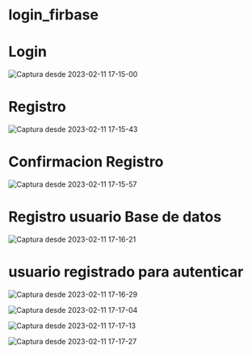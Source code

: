 # login_firbase

# Login <br>
![Captura desde 2023-02-11 17-15-00](https://user-images.githubusercontent.com/67657380/218285209-01a0f139-77b8-440c-a0e0-b97392863ab8.png)<br>

# Registro <br>
![Captura desde 2023-02-11 17-15-43](https://user-images.githubusercontent.com/67657380/218285211-296d332b-cc11-4051-b687-84dddbfdf530.png)<br>

# Confirmacion Registro <br>
![Captura desde 2023-02-11 17-15-57](https://user-images.githubusercontent.com/67657380/218285213-d023a699-c72b-4610-80cc-bb8981de5996.png)<br>

# Registro usuario Base de datos<br>
![Captura desde 2023-02-11 17-16-21](https://user-images.githubusercontent.com/67657380/218285218-8f4b548d-d5f5-44d9-b15e-54c3615841f4.png)<br>

# usuario registrado para autenticar <br>
![Captura desde 2023-02-11 17-16-29](https://user-images.githubusercontent.com/67657380/218285219-e06cd399-103b-4d1f-9d49-43323d92c0fd.png)<br>


![Captura desde 2023-02-11 17-17-04](https://user-images.githubusercontent.com/67657380/218285202-48eb67e9-742a-4e1e-b474-49b4fd623f87.png)


![Captura desde 2023-02-11 17-17-13](https://user-images.githubusercontent.com/67657380/218285222-c5863b6d-5ae3-422f-ad6e-5d82b26dcde0.png)

![Captura desde 2023-02-11 17-17-27](https://user-images.githubusercontent.com/67657380/218285228-c64c175d-ee6d-421b-809b-946623297b3d.png)


